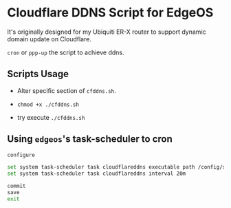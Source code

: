 # Cloudflare DDNS Script for EdgeOS

It's originally designed for my Ubiquiti ER-X router to support dynamic domain update on Cloudflare. 

`cron` or `ppp-up` the script to achieve ddns.

## Scripts Usage

+ Alter specific section of `cfddns.sh`.

+ `chmod +x ./cfddns.sh`

+ try execute `./cfddns.sh`

## Using `edgeos`'s task-scheduler to cron

```bash
configure

set system task-scheduler task cloudflareddns executable path /config/scripts/cloudflare-ddns-edgeos/cfddns.sh
set system task-scheduler task cloudflareddns interval 20m

commit
save
exit
```

